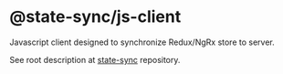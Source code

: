 # @state-sync/js-client

Javascript client designed to synchronize Redux/NgRx store to server.

See root description at [state-sync](https://github.com/state-sync/state-sync/blob/master/README.md) repository.

